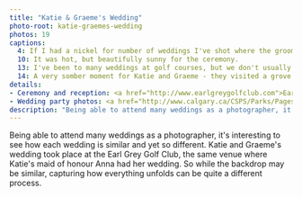 ```yaml
---
title: "Katie & Graeme's Wedding"
photo-root: katie-graemes-wedding
photos: 19
captions:
  4: If I had a nickel for number of weddings I've shot where the groomsmen wait to get dressed until the end only to struggle at dressing themselves!
  10: It was hot, but beautifully sunny for the ceremony.
  13: I've been to many weddings at golf courses, but we don't usually hit the links. Racing after the newlyweds in a golf cart to grab this shot was satisfying.
  14: A very somber moment for Katie and Graeme - they visited a grove dedicated to Katie's father who had passed away, and Graeme had also lost his father. I had to be respectful of the moment.
details:
- Ceremony and reception: <a href="http://www.earlgreygolfclub.com">Earl Grey Golf Club</a>
- Wedding party photos: <a href="http://www.calgary.ca/CSPS/Parks/Pages/Locations/SW-parks/North-Glenmore-Park.aspx">North Glenmore Park</a>
description: "Being able to attend many weddings as a photographer, it's interesting to see how each wedding is similar and yet so different. Katie and Graeme's wedding took place at the Earl Grey Golf Club, the same venue where Katie's maid of honour Anna had her wedding."
---
```

Being able to attend many weddings as a photographer, it's interesting to see how each wedding is similar and yet so different. Katie and Graeme's wedding took place at the Earl Grey Golf Club, the same venue where Katie's maid of honour Anna had her wedding. So while the backdrop may be similar, capturing how everything unfolds can be quite a different process.
